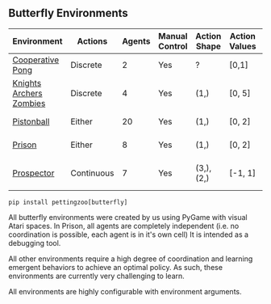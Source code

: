 ## Butterfly Environments

| Environment                                                  | Actions    | Agents | Manual Control | Action Shape | Action Values | Observation Shape            | Observation Values |
|--------------------------------------------------------------|------------|--------|----------------|--------------|---------------|------------------------------|--------------------|
| [Cooperative Pong](butterfly/cooperative_pong)               | Discrete   | 2      | Yes            | ?            | [0,1]         | (280, 240, 3)                | [0, 255]           |
| [Knights Archers Zombies](butterfly/knights_archers_zombies) | Discrete   | 4      | Yes            | (1,)         | [0, 5]        | (512, 512, 3)                | (0, 255)           |
| [Pistonball](butterfly/pistonball)                           | Either     | 20     | Yes            | (1,)         | [0, 2]        | (200, 120, 3)                | (0, 255)           |
| [Prison](butterfly/prison)                                   | Either     | 8      | Yes            | (1,)         | [0, 2]        | (100, 300, 3)                | (0, 255)           |
| [Prospector](butterfly/prospector)                           | Continuous | 7      | Yes            | (3,),(2,)    | [-1, 1]       | (150, 150, 3), (154, 154, 3) | (0, 255)"          |


`pip install pettingzoo[butterfly]`

All butterfly environments were created by us using PyGame with visual Atari spaces. In Prison, all agents are completely independent (i.e. no coordination is possible, each agent is in it's own cell) It is intended as a debugging tool.

All other environments require a high degree of coordination and learning emergent behaviors to achieve an optimal policy. As such, these environments are currently very challenging to learn.

All environments are highly configurable with environment arguments.
